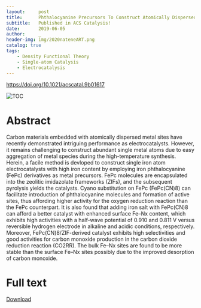 ```yaml
---
layout:     post
title:      Phthalocyanine Precursors To Construct Atomically Dispersed Iron Electrocatalysts
subtitle:   Published in ACS Catalysis!
date:       2019-06-05
author:     _
header-img: img/2020nateneART.png
catalog: true
tags:
    - Density Functional Theory
    - Single-atom Catalysis
    - Electrocatalysis
---
```


https://doi.org/10.1021/acscatal.9b01617

![TOC](../../../../img/2019acscatalTOC.gif)

# Abstract

Carbon materials embedded with atomically dispersed metal sites have recently demonstrated intriguing performance as electrocatalysts. However, it remains challenging to construct abundant single metal atoms due to easy aggregation of metal species during the high-temperature synthesis. Herein, a facile method is devloped to construct single iron atom electrocatalysts with high iron content by employing iron phthalocyanine (FePc) derivatives as metal precursors. FePc molecules are encapsulated into the zeolitic imidazolate frameworks (ZIFs), and the subsequent pyrolysis yields the catalysts. Cyano substitution on FePc (FePc(CN)8) can facilitate introduction of phthalocyanine molecules and formation of active sites, thus affording higher activity for the oxygen reduction reaction than the FePc counterpart. It is also found that adding iron salt with FePc(CN)8 can afford a better catalyst with enhanced surface Fe–Nx content, which exhibits high activities with a half-wave potential of 0.910 and 0.811 V versus reversible hydrogen electrode in alkaline and acidic conditions, respectively. Moreover, FePc(CN)8/ZIF-derived catalyst exhibits high selectivities and good activities for carbon monoxide production in the carbon dioxide reduction reaction (CO2RR). The bulk Fe–Nx sites are found to be more stable than the surface Fe–Nx sites possibly due to the improved desorption of carbon monoxide.

# Full text
[Download](../../../../docs/2019acscatal.pdf "Download")
